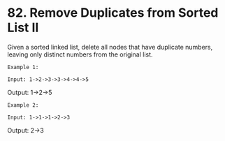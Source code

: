 # 82. Remove Duplicates from Sorted List II

Given a sorted linked list, delete all nodes that have duplicate numbers, leaving only distinct
        numbers from the original list.

    Example 1:

    Input: 1->2->3->3->4->4->5
Output: 1->2->5

    Example 2:

    Input: 1->1->1->2->3
Output: 2->3
